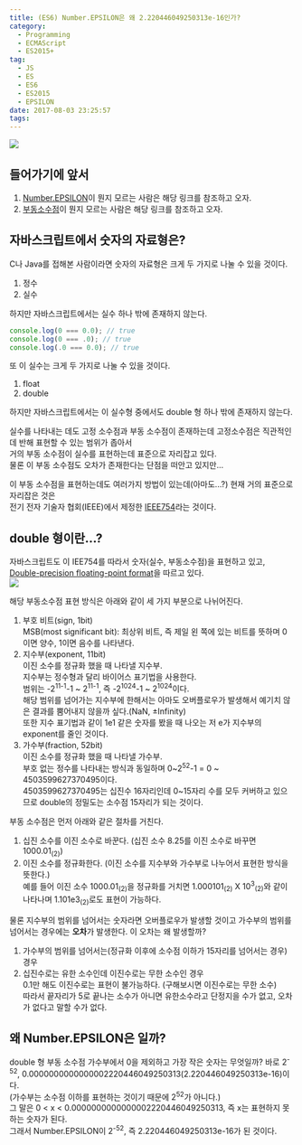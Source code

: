 ```yaml
---
title: (ES6) Number.EPSILON은 왜 2.220446049250313e-16인가?
category:
  - Programming
  - ECMAScript
  - ES2015+
tag:
  - JS
  - ES
  - ES6
  - ES2015
  - EPSILON
date: 2017-08-03 23:25:57
tags:
---
```


![](thumb.png)  

## 들어가기에 앞서
1. [Number.EPSILON](/2016/12/24/ES6-Number-object-and-function/#Number-EPSILON)이 뭔지 모르는 사람은 해당 링크를 참조하고 오자.  
2. [부동소수점](http://thrillfighter.tistory.com/349)이 뭔지 모르는 사람은 해당 링크를 참조하고 오자.  

## 자바스크립트에서 숫자의 자료형은?
C나 Java를 접해본 사람이라면 숫자의 자료형은 크게 두 가지로 나눌 수 있을 것이다.  
1. 정수  
2. 실수

하지만 자바스크립트에서는 실수 하나 밖에 존재하지 않는다.  
```javascript
console.log(0 === 0.0); // true
console.log(0 === .0); // true
console.log(.0 === 0.0); // true
```
또 이 실수는 크게 두 가지로 나눌 수 있을 것이다.  
1. float  
2. double

하지만 자바스크립트에서는 이 실수형 중에서도 double 형 하나 밖에 존재하지 않는다.  

실수를 나타내는 데도 고정 소수점과 부동 소수점이 존재하는데 고정소수점은 직관적인데 반해 표현할 수 있는 범위가 좁아서  
거의 부동 소수점이 실수를 표현하는데 표준으로 자리잡고 있다.  
물론 이 부동 소수점도 오차가 존재한다는 단점을 떠안고 있지만...

이 부동 소수점을 표현하는데도 여러가지 방법이 있는데(아마도...?) 현재 거의 표준으로 자리잡은 것은  
전기 전자 기술자 협회(IEEE)에서 제정한 [IEEE754](https://ko.wikipedia.org/wiki/IEEE_754)라는 것이다.  

## double 형이란...?
자바스크립트도 이 IEE754를 따라서 숫자(실수, 부동소수점)을 표현하고 있고,  
[Double-precision floating-point format](https://en.wikipedia.org/wiki/Double-precision_floating-point_format)을 따르고 있다.  
![](IEEE-754-Double-Floating-Point-Format.png)    

해당 부동소수점 표현 방식은 아래와 같이 세 가지 부분으로 나뉘어진다.  
1. 부호 비트(sign, 1bit)  
MSB(most significant bit): 최상위 비트, 즉 제일 왼 쪽에 있는 비트를 뜻하며 0이면 양수, 1이면 음수를 나타낸다.  
2. 지수부(exponent, 11bit)  
이진 소수를 정규화 했을 때 나타낼 지수부.  
지수부는 정수형과 달리 바이어스 표기법을 사용한다.  
범위는 -2<sup>11-1</sup>-1 ~ 2<sup>11-1</sup>, 즉 -2<sup>1024</sup>-1 ~ 2<sup>1024</sup>이다.  
해당 범위를 넘어가는 지수부에 한해서는 아마도 오버플로우가 발생해서 예기치 않은 결과를 뿜어내지 않을까 싶다.(NaN, ±Infinity)  
또한 지수 표기법과 같이 1e1 같은 숫자를 봤을 때 나오는 저 e가 지수부의 exponent를 줄인 것이다.  
3. 가수부(fraction, 52bit)  
이진 소수를 정규화 했을 때 나타낼 가수부.  
부호 없는 정수를 나타내는 방식과 동일하며 0~2<sup>52</sup>-1 = 0 ~ 4503599627370495이다.  
4503599627370495는 십진수 16자리인데 0~15자리 수를 모두 커버하고 있으므로 double의 정밀도는 소수점 15자리가 되는 것이다.

부동 소수점은 먼저 아래와 같은 절차를 거친다.  
1. 십진 소수를 이진 소수로 바꾼다. (십진 소수 8.25를 이진 소수로 바꾸면 1000.01<sub>(2)</sub>)  
2. 이진 소수를 정규화한다. (이진 소수를 지수부와 가수부로 나누어서 표현한 방식을 뜻한다.)  
예를 들어 이진 소수 1000.01<sub>(2)</sub>을 정규화를 거치면 1.000101<sub>(2)</sub> X 10<sup>3</sup><sub>(2)</sub>와 같이 나타나며 1.101e3<sub>(2)</sub>로도 표현이 가능하다.  

물론 지수부의 범위를 넘어서는 숫자라면 오버플로우가 발생할 것이고 가수부의 범위를 넘어서는 경우에는 **오차**가 발생한다.
이 오차는 왜 발생할까?  
1. 가수부의 범위를 넘어서는(정규화 이후에 소수점 이하가 15자리를 넘어서는 경우) 경우  
2. 십진수로는 유한 소수인데 이진수로는 무한 소수인 경우  
0.1만 해도 이진수로는 표현이 불가능하다. (구해보시면 이진수로는 무한 소수)  
따라서 끝자리가 5로 끝나는 소수가 아니면 유한소수라고 단정지을 수가 없고, 오차가 없다고 말할 수가 없다.  

## 왜 Number.EPSILON은 일까?
double 형 부동 소수점 가수부에서 0을 제외하고 가장 작은 숫자는 무엇일까?
바로 2<sup>-52</sup>, 0.0000000000000002220446049250313(2.220446049250313e-16)이다.  
(가수부는 소수점 이하를 표현하는 것이기 때문에 2<sup>52</sup>가 아니다.)  
그 말은 0 < x < 0.0000000000000002220446049250313, 즉 x는 표현하지 못하는 숫자가 된다.  
그래서 Number.EPSILON이 2<sup>-52</sup>, 즉 2.220446049250313e-16가 된 것이다.  
